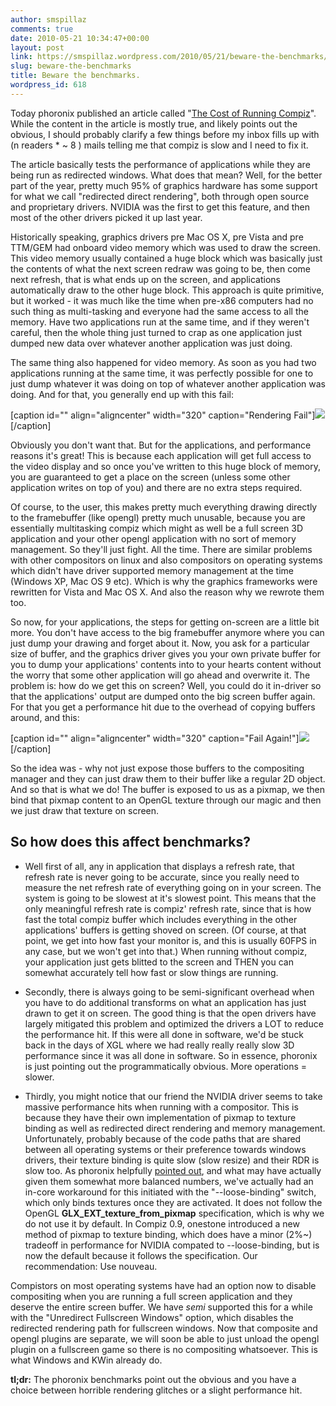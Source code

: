 ```yaml
---
author: smspillaz
comments: true
date: 2010-05-21 10:34:47+00:00
layout: post
link: https://smspillaz.wordpress.com/2010/05/21/beware-the-benchmarks/
slug: beware-the-benchmarks
title: Beware the benchmarks.
wordpress_id: 618
---
```


Today phoronix published an article called "[The Cost of Running Compiz](http://www.phoronix.com/scan.php?page=article&item=compiz_speed_test&num=1)". While the content in the article is mostly true, and likely points out the obvious, I should probably clarify a few things before my inbox fills up with (n readers * ~ 8 ) mails telling me that compiz is slow and I need to fix it.

The article basically tests the performance of applications while they are being run as redirected windows. What does that mean? Well, for the better part of the year, pretty much 95% of graphics hardware has some support for what we call "redirected direct rendering", both through open source and proprietary drivers. NVIDIA was the first to get this feature, and then most of the other drivers picked it up last year.

Historically speaking, graphics drivers pre Mac OS X, pre Vista and pre TTM/GEM had onboard video memory which was used to draw the screen. This video memory usually contained a huge block which was basically just the contents of what the next screen redraw was going to be, then come next refresh, that is what ends up on the screen, and applications automatically draw to the other huge block. This approach is quite primitive, but it worked - it was much like the time when pre-x86 computers had no such thing as multi-tasking and everyone had the same access to all the memory. Have two applications run at the same time, and if they weren't careful, then the whole thing just turned to crap as one application just dumped new data over whatever another application was just doing.

The same thing also happened for video memory. As soon as you had two applications running at the same time, it was perfectly possible for one to just dump whatever it was doing on top of whatever another application was doing. And for that, you generally end up with this fail:

[caption id="" align="aligncenter" width="320" caption="Rendering Fail"][![](http://4.bp.blogspot.com/_OCfXyv9fntE/Rrnj80c5PqI/AAAAAAAAAC4/6m_odDEU4wE/s320/do-not-want-small.png)](http://hoegsberg.blogspot.com/2007/08/redirected-direct-rendering.html)[/caption]

Obviously you don't want that. But for the applications, and performance reasons it's great! This is because each application will get full access to the video display and so once you've written to this huge block of memory, you are guaranteed to get a place on the screen (unless some other application writes on top of you) and there are no extra steps required.

Of course, to the user, this makes pretty much everything drawing directly to the framebuffer (like opengl) pretty much unusable, because you are essentially multitasking compiz which might as well be a full screen 3D application and your other opengl application with no sort of memory management. So they'll just fight. All the time. There are similar problems with other compositors on linux and also compositors on operating systems which didn't have driver supported memory management at the time (Windows XP, Mac OS 9 etc). Which is why the graphics frameworks were rewritten for Vista and Mac OS X. And also the reason why we rewrote them too.

So now, for your applications, the steps for getting on-screen are a little bit more. You don't have access to the big framebuffer anymore where you can just dump your drawing and forget about it. Now, you ask for a particular size of buffer, and the graphics driver gives you your own private buffer for you to dump your applications' contents into to your hearts content without the worry that some other application will go ahead and overwrite it. The problem is: how do we get this on screen? Well, you could do it in-driver so that the applications' output are dumped onto the big screen buffer again. For that you get a performance hit due to the overhead of copying buffers around, and this:

[caption id="" align="aligncenter" width="320" caption="Fail Again!"]![](http://4.bp.blogspot.com/_OCfXyv9fntE/Rrnj80c5PqI/AAAAAAAAAC4/6m_odDEU4wE/s320/do-not-want-small.png)[/caption]

So the idea was - why not just expose those buffers to the compositing manager and they can just draw them to their buffer like a regular 2D object. And so that is what we do! The buffer is exposed to us as a pixmap, we then bind that pixmap content to an OpenGL texture through our magic and then we just draw that texture on screen.


## So how does this affect benchmarks?





	
  * Well first of all, any in application that displays a refresh rate, that refresh rate is never going to be accurate, since you really need to measure the net refresh rate of everything going on in your screen. The system is going to be slowest at it's slowest point. This means that the only meaningful refresh rate is compiz' refresh rate, since that is how fast the total compiz buffer which includes everything in the other applications' buffers is getting shoved on screen. (Of course, at that point, we get into how fast your monitor is, and this is usually 60FPS in any case, but we won't get into that.) When running without compiz, your application just gets blitted to the screen and THEN you can somewhat accurately tell how fast or slow things are running.

	
  * Secondly, there is always going to be semi-significant overhead when you have to do additional transforms on what an application has just drawn to get it on screen. The good thing is that the open drivers have largely mitigated this problem and optimized the drivers a LOT to reduce the performance hit. If this were all done in software, we'd be stuck back in the days of XGL where we had really really really slow 3D performance since it was all done in software. So in essence, phoronix is just pointing out the programmatically obvious. More operations = slower.

	
  * Thirdly, you might notice that our friend the NVIDIA driver seems to take massive performance hits when running with a compositor. This is because they have their own implementation of pixmap to texture binding as well as redirected direct rendering and memory management. Unfortunately, probably because of the code paths that are shared between all operating systems or their preference towards windows drivers, their texture binding is quite slow (slow resize) and their RDR is slow too. As phoronix helpfully [pointed out](http://www.phoronix.com/scan.php?page=article&item=compiz_speed_test&num=5), and what may have actually given them somewhat more balanced numbers, we've actually had an in-core workaround for this initiated with the "--loose-binding" switch, which only binds textures once they are activated. It does not follow the OpenGL **GLX_EXT_texture_from_pixmap** specification, which is why we do not use it by default. In Compiz 0.9, onestone introduced a new method of pixmap to texture binding, which does have a minor (2%~) tradeoff in performance for NVIDIA compated to --loose-binding, but is now the default because it follows the specification. Our recommendation: Use nouveau.


Compistors on most operating systems have had an option now to disable compositing when you are running a full screen application and they deserve the entire screen buffer. We have *semi* supported this for a while with the "Unredirect Fullscreen Windows" option, which disables the redirected rendering path for fullscreen windows. Now that composite and opengl plugins are separate, we will soon be able to just unload the opengl plugin on a fullscreen game so there is no compositing whatsoever. This is what Windows and KWin already do.

**tl;dr:** The phoronix benchmarks point out the obvious and you have a choice between horrible rendering glitches or a slight performance hit.

